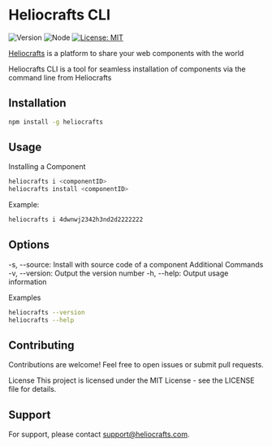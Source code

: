# Heliocrafts CLI

![Version](https://img.shields.io/badge/version-2.0.12-blue.svg)
![Node](https://img.shields.io/badge/node-%3E%3D10.0.0-brightgreen.svg)
[![License: MIT](https://img.shields.io/badge/License-MIT-yellow.svg)](https://opensource.org/licenses/MIT)

<a href="https://www.heliocrafts.com">Heliocrafts</a> is a platform to share your web components with the world


Heliocrafts CLI is a tool for seamless installation of components via the command line from Heliocrafts

## Installation

```bash
npm install -g heliocrafts
```

## Usage
Installing a Component
```bash
heliocrafts i <componentID>
heliocrafts install <componentID>
```

Example:
```bash
heliocrafts i 4dwnwj2342h3nd2d2222222
```

## Options
-s, --source: Install with source code of a component
Additional Commands
-v, --version: Output the version number
-h, --help: Output usage information

Examples
```bash
heliocrafts --version
heliocrafts --help
```

## Contributing
Contributions are welcome! Feel free to open issues or submit pull requests.

License
This project is licensed under the MIT License - see the LICENSE file for details.

## Support
For support, please contact support@heliocrafts.com.
